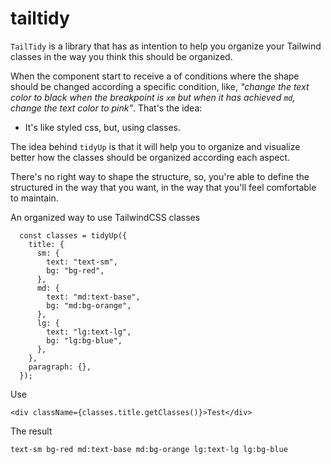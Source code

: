 # tailtidy
`TailTidy` is a library that has as intention to help you organize your Tailwind classes in the way you think this should be organized.

When the component start to receive a of conditions where the shape should be changed according a specific condition, like, *"change the text
color to black when the breakpoint is `xm` but when it has achieved `md`, change the text color to pink"*. That's the idea:
- It's like styled css, but, using classes.

The idea behind `tidyUp` is that it will help you to organize and visualize better how the classes should be organized
according each aspect.

There's no right way to shape the structure, so, you're able to define the structured in the way that you want, in the way that
you'll feel comfortable to maintain.

An organized way to use TailwindCSS classes
````
  const classes = tidyUp({
    title: {
      sm: {
        text: "text-sm",
        bg: "bg-red",
      },
      md: {
        text: "md:text-base",
        bg: "md:bg-orange",
      },
      lg: {
        text: "lg:text-lg",
        bg: "lg:bg-blue",
      },
    },
    paragraph: {},
  });

````

Use

````
<div className={classes.title.getClasses()}>Test</div>
````

The result
````
text-sm bg-red md:text-base md:bg-orange lg:text-lg lg:bg-blue
````



